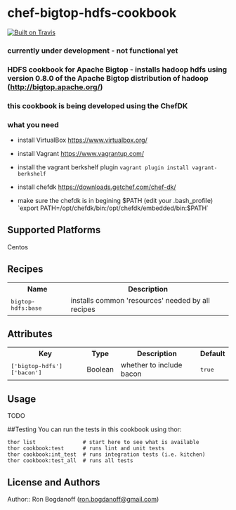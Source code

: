 # chef-bigtop-hdfs-cookbook

[![Built on Travis](https://secure.travis-ci.org/rbogdanoff/chef-bigtop-hdfs.png)](http://travis-ci.org/rbogdanoff/chef-bigtop-hdfs)

### currently under development - not functional yet

### HDFS cookbook for Apache Bigtop - installs hadoop hdfs using version 0.8.0 of the Apache Bigtop distribution of hadoop (http://bigtop.apache.org/)

### this cookbook is being developed using the ChefDK
### what you need

* install VirtualBox https://www.virtualbox.org/

* install Vagrant https://www.vagrantup.com/

* install the vagrant berkshelf plugin
  `vagrant plugin install vagrant-berkshelf`

* install chefdk https://downloads.getchef.com/chef-dk/

* make sure the chefdk is in begining $PATH (edit your .bash_profile)
  `export PATH=/opt/chefdk/bin:/opt/chefdk/embedded/bin:$PATH`


## Supported Platforms

Centos

## Recipes

<table>
  <tr>
    <th>Name</th>
    <th>Description</th>
  </tr>
  <tr>
    <td><tt>bigtop-hdfs:base</tt></td>
    <td>installs common 'resources' needed by all recipes</td>
  </tr>
</table>

## Attributes

<table>
  <tr>
    <th>Key</th>
    <th>Type</th>
    <th>Description</th>
    <th>Default</th>
  </tr>
  <tr>
    <td><tt>['bigtop-hdfs']['bacon']</tt></td>
    <td>Boolean</td>
    <td>whether to include bacon</td>
    <td><tt>true</tt></td>
  </tr>
</table>

## Usage

TODO

##Testing
You can run the tests in this cookbook using thor:

```text
thor list               # start here to see what is available
thor cookbook:test      # runs lint and unit tests
thor cookbook:int_test  # runs integration tests (i.e. kitchen)
thor cookbook:test_all  # runs all tests
```

## License and Authors

Author:: Ron Bogdanoff (ron.bogdanoff@gmail.com)
